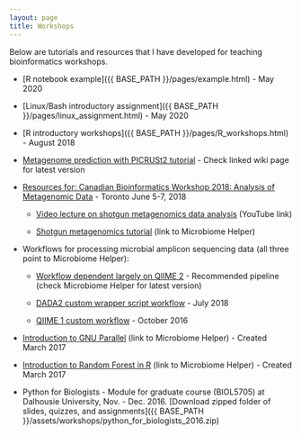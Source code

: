 ```yaml
---
layout: page
title: Workshops
---
```


Below are tutorials and resources that I have developed for teaching bioinformatics workshops.

* [R notebook example]({{ BASE_PATH }}/pages/example.html) - May 2020  

* [Linux/Bash introductory assignment]({{ BASE_PATH }}/pages/linux_assignment.html) - May 2020  
  
  
* [R introductory workshops]({{ BASE_PATH }}/pages/R_workshops.html) - August 2018  

  
* [Metagenome prediction with PICRUSt2 tutorial](https://github.com/picrust/picrust2/wiki) - Check linked wiki page for latest version
   
  
* [Resources for: Canadian Bioinformatics Workshop 2018: Analysis of Metagenomic Data](https://github.com/bioinformaticsdotca/Metagenomics_2018/blob/master/main_metagenomics.md) - Toronto June 5-7, 2018  
     
    * [Video lecture on shotgun metagenomics data analysis](https://www.youtube.com/watch?v=O3Gek4BkR-A&list=PL3izGL6oi0S_mH1C79CQNjVgCZy56WFoq&index=4) (YouTube link)   
    
    * [Shotgun metagenomics tutorial](https://github.com/LangilleLab/microbiome_helper/wiki/CBW-2018-Metagenomic-Taxonomic-and-Functional-Composition-Tutorial) (link to Microbiome Helper)    
  
   
* Workflows for processing microbial amplicon sequencing data (all three point to Microbiome Helper):
    * [Workflow dependent largely on QIIME 2](https://github.com/LangilleLab/microbiome_helper/wiki/Amplicon-SOP-v2-(qiime2-2020.2)) - Recommended pipeline (check Microbiome Helper for latest version)  

    * [DADA2 custom wrapper script workflow](https://github.com/LangilleLab/microbiome_helper/wiki/DADA2-16S-Chemerin-Tutorial) - July 2018 

    * [QIIME 1 custom workflow](https://github.com/LangilleLab/microbiome_helper/wiki/16S-tutorial-(chemerin)) - October 2016  
  
  
* [Introduction to GNU Parallel](https://github.com/LangilleLab/microbiome_helper/wiki/Quick-Introduction-to-GNU-Parallel) (link to Microbiome Helper) - Created March 2017   
  
  
* [Introduction to Random Forest in R](https://github.com/LangilleLab/microbiome_helper/wiki/Random-Forest-Tutorial) (link to Microbiome Helper) - Created March 2017   
  
  
* Python for Biologists - Module for graduate course (BIOL5705) at Dalhousie University, Nov. - Dec. 2016. [Download zipped folder of slides, quizzes, and assignments]({{ BASE_PATH }}/assets/workshops/python_for_biologists_2016.zip)



